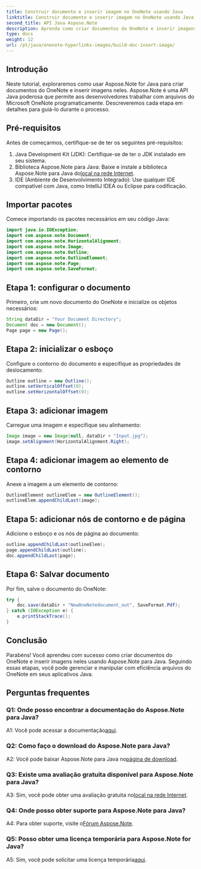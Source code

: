 ```yaml
---
title: Construir documento e inserir imagem no OneNote usando Java
linktitle: Construir documento e inserir imagem no OneNote usando Java
second_title: API Java Aspose.Note
description: Aprenda como criar documentos do OneNote e inserir imagens usando Aspose.Note para Java. Tutorial passo a passo para integração perfeita.
type: docs
weight: 12
url: /pt/java/onenote-hyperlinks-images/build-doc-insert-image/
---
```

## Introdução

Neste tutorial, exploraremos como usar Aspose.Note for Java para criar documentos do OneNote e inserir imagens neles. Aspose.Note é uma API Java poderosa que permite aos desenvolvedores trabalhar com arquivos do Microsoft OneNote programaticamente. Descreveremos cada etapa em detalhes para guiá-lo durante o processo.

## Pré-requisitos

Antes de começarmos, certifique-se de ter os seguintes pré-requisitos:

1. Java Development Kit (JDK): Certifique-se de ter o JDK instalado em seu sistema.
2.  Biblioteca Aspose.Note para Java: Baixe e instale a biblioteca Aspose.Note para Java do[local na rede Internet](https://releases.aspose.com/note/java/).
3. IDE (Ambiente de Desenvolvimento Integrado): Use qualquer IDE compatível com Java, como IntelliJ IDEA ou Eclipse para codificação.

## Importar pacotes

Comece importando os pacotes necessários em seu código Java:

```java
import java.io.IOException;
import com.aspose.note.Document;
import com.aspose.note.HorizontalAlignment;
import com.aspose.note.Image;
import com.aspose.note.Outline;
import com.aspose.note.OutlineElement;
import com.aspose.note.Page;
import com.aspose.note.SaveFormat;
```

## Etapa 1: configurar o documento

Primeiro, crie um novo documento do OneNote e inicialize os objetos necessários:

```java
String dataDir = "Your Document Directory";
Document doc = new Document();
Page page = new Page();
```

## Etapa 2: inicializar o esboço

Configure o contorno do documento e especifique as propriedades de deslocamento:

```java
Outline outline = new Outline();
outline.setVerticalOffset(0);
outline.setHorizontalOffset(0);
```

## Etapa 3: adicionar imagem

Carregue uma imagem e especifique seu alinhamento:

```java
Image image = new Image(null, dataDir + "Input.jpg");
image.setAlignment(HorizontalAlignment.Right);
```

## Etapa 4: adicionar imagem ao elemento de contorno

Anexe a imagem a um elemento de contorno:

```java
OutlineElement outlineElem = new OutlineElement();
outlineElem.appendChildLast(image);
```

## Etapa 5: adicionar nós de contorno e de página

Adicione o esboço e os nós de página ao documento:

```java
outline.appendChildLast(outlineElem);
page.appendChildLast(outline);
doc.appendChildLast(page);
```

## Etapa 6: Salvar documento

Por fim, salve o documento do OneNote:

```java
try {
    doc.save(dataDir + "NewOneNotedocument_out", SaveFormat.Pdf);
} catch (IOException e) {
    e.printStackTrace();
}
```

## Conclusão

Parabéns! Você aprendeu com sucesso como criar documentos do OneNote e inserir imagens neles usando Aspose.Note para Java. Seguindo essas etapas, você pode gerenciar e manipular com eficiência arquivos do OneNote em seus aplicativos Java.

## Perguntas frequentes

### Q1: Onde posso encontrar a documentação do Aspose.Note para Java?

 A1: Você pode acessar a documentação[aqui](https://reference.aspose.com/note/java/).

### Q2: Como faço o download do Aspose.Note para Java?

 A2: Você pode baixar Aspose.Note para Java no[página de download](https://releases.aspose.com/note/java/).

### Q3: Existe uma avaliação gratuita disponível para Aspose.Note para Java?

 A3: Sim, você pode obter uma avaliação gratuita no[local na rede Internet](https://releases.aspose.com/).

### Q4: Onde posso obter suporte para Aspose.Note para Java?

 A4: Para obter suporte, visite o[Fórum Aspose.Note](https://forum.aspose.com/c/note/28).

### Q5: Posso obter uma licença temporária para Aspose.Note for Java?

 A5: Sim, você pode solicitar uma licença temporária[aqui](https://purchase.aspose.com/temporary-license/).

